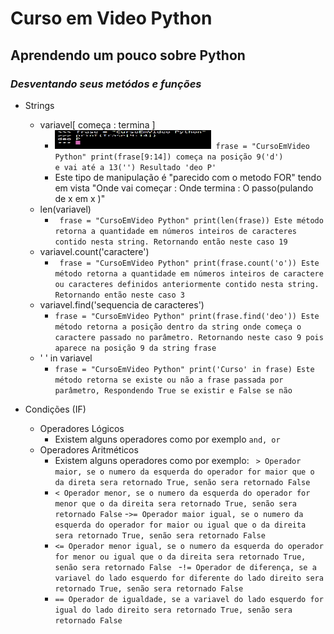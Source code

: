 # Curso em Video Python
## Aprendendo um pouco sobre **Python**   
### *Desventando seus metódos e funções*  
- Strings



    - variavel[ começa : termina ]
        - <img src="./Images/frase.png" width="250" height="30" />` frase = "CursoEmVideo Python" print(frase[9:14]) começa na posição 9('d')`<br>`e vai até a 13('') Resultado 'deo P' ` 
        - Este tipo de manipulação é "parecido com o metodo FOR" tendo em vista "Onde vai começar : Onde termina : O passo(pulando de x em x )"
    - len(variavel)
        - ` frase = "CursoEmVideo Python" print(len(frase)) Este método retorna a quantidade em números inteiros de caracteres contido nesta string. Retornando então neste caso 19` 
    - variavel.count('caractere') 
        - ` frase = "CursoEmVideo Python" print(frase.count('o')) Este método retorna a quantidade em números inteiros de caractere ou caracteres definidos anteriormente contido nesta string. Retornando então neste caso 3` 
    - variavel.find('sequencia de caracteres')
        - ` frase = "CursoEmVideo Python" print(frase.find('deo')) Este método retorna a posição dentro da string onde começa o caractere passado no parâmetro. Retornando neste caso 9 pois aparece na posição 9 da string frase ` 
    - ' ' in variavel 
        - ` frase = "CursoEmVideo Python" print('Curso' in frase) Este método retorna se existe ou não a frase passada por parâmetro, Respondendo True se existir e False se não ` 
- Condições (IF)
    - Operadores Lógicos
        - Existem alguns operadores como por exemplo `and, or`
    - Operadores Aritméticos
        - Existem alguns operadores como por exemplo: ` > Operador maior, se o numero da esquerda do operador for maior que o da direta sera retornado True, senão sera retornado False`
        - `< Operador menor, se o numero da esquerda do operador for menor que o da direita sera retornado True, senão sera retornado False`
        -`>= Operador maior igual, se o numero da esquerda do operador for maior ou igual que o da direita sera retornado True, senão sera retornado False `
        - `<= Operador menor igual, se o numero da esquerda do operador for menor ou igual que o da direita sera retornado True, senão sera retornado False `
        -`!= Operador de diferença, se a variavel do lado esquerdo for diferente do lado direito sera retornado True, senão sera retornado False`
        - `== Operador de igualdade, se a variavel do lado esquerdo for igual do lado direito sera retornado True, senão sera retornado False`
        